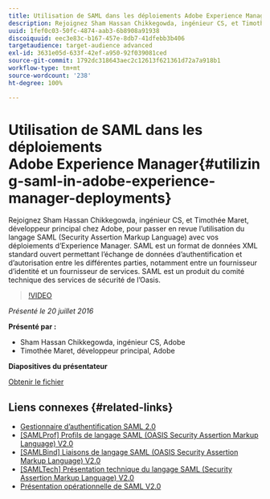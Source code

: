 ```yaml
---
title: Utilisation de SAML dans les déploiements Adobe Experience Manager
description: Rejoignez Sham Hassan Chikkegowda, ingénieur CS, et Timothée Maret, développeur principal chez Adobe, pour passer en revue l’utilisation du langage SAML (Security Assertion Markup Language) avec vos déploiements d’Experience Manager. SAML est un format de données XML standard ouvert permettant l’échange de données d’authentification et d’autorisation entre les différentes parties, notamment entre un fournisseur d’identité et un fournisseur de services.  SAML est un produit du comité technique des services de sécurité de l’Oasis.
uuid: 1fef0c03-50fc-4874-aab3-6b8908a91938
discoiquuid: eec3e83c-b167-457e-8db7-41dfebb3b406
targetaudience: target-audience advanced
exl-id: 3631e05d-633f-42ef-a950-92f039081ced
source-git-commit: 1792dc318643aec2c12613f621361d72a7a918b1
workflow-type: tm+mt
source-wordcount: '238'
ht-degree: 100%

---
```


# Utilisation de SAML dans les déploiements Adobe Experience Manager{#utilizing-saml-in-adobe-experience-manager-deployments}

Rejoignez Sham Hassan Chikkegowda, ingénieur CS, et Timothée Maret, développeur principal chez Adobe, pour passer en revue l’utilisation du langage SAML (Security Assertion Markup Language) avec vos déploiements d’Experience Manager. SAML est un format de données XML standard ouvert permettant l’échange de données d’authentification et d’autorisation entre les différentes parties, notamment entre un fournisseur d’identité et un fournisseur de services.  SAML est un produit du comité technique des services de sécurité de l’Oasis.

>[!VIDEO](https://video.tv.adobe.com/v/19299/?quality=9)

*Présenté le 20 juillet 2016*

**Présenté par :**

* Sham Hassan Chikkegowda, ingénieur CS, Adobe
* Timothée Maret, développeur principal, Adobe

**Diapositives du présentateur**

[Obtenir le fichier](assets/aem-gems-072016-saml.pdf)

## Liens connexes {#related-links}

* [Gestionnaire d’authentification SAML 2.0](https://docs.adobe.com/docs/en/aem/6-2/administer/security/saml-2-0-authenticationhandler.html)
* [[SAMLProf] Profils de langage SAML (OASIS Security Assertion Markup Language) V2.0](https://docs.oasis-open.org/security/saml/v2.0/saml-profiles-2.0-os.pdf)
* [[SAMLBind] Liaisons de langage SAML (OASIS Security Assertion Markup Language) V2.0](https://docs.oasis-open.org/security/saml/v2.0/saml-bindings-2.0-os.pdf)
* [[SAMLTech] Présentation technique du langage SAML (Security Assertion Markup Language) V2.0](https://www.oasis-open.org/committees/download.php/27819/sstc-saml-tech-overview-2.0-cd-02.pdf)
* [Présentation opérationnelle de SAML V2.0](https://www.oasis-open.org/committees/download.php/13525/sstc-saml-exec-overview-2.0-cd-01-2col.pdf)
